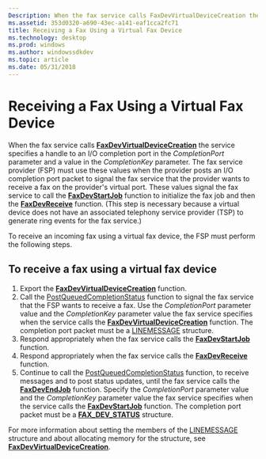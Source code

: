 ```yaml
---
Description: When the fax service calls FaxDevVirtualDeviceCreation the service specifies a handle to an I/O completion port in the CompletionPort parameter and a value in the CompletionKey parameter.
ms.assetid: 353d0320-a690-43ec-a141-eaf1cca2fc71
title: Receiving a Fax Using a Virtual Fax Device
ms.technology: desktop
ms.prod: windows
ms.author: windowssdkdev
ms.topic: article
ms.date: 05/31/2018
---
```


# Receiving a Fax Using a Virtual Fax Device

When the fax service calls [**FaxDevVirtualDeviceCreation**](-mfax-faxdevvirtualdevicecreation.md) the service specifies a handle to an I/O completion port in the *CompletionPort* parameter and a value in the *CompletionKey* parameter. The fax service provider (FSP) must use these values when the provider posts an I/O completion port packet to signal the fax service that the provider wants to receive a fax on the provider's virtual port. These values signal the fax service to call the [**FaxDevStartJob**](-mfax-faxdevstartjob.md) function to initialize the fax job and then the [**FaxDevReceive**](-mfax-faxdevreceive.md) function. (This step is necessary because a virtual device does not have an associated telephony service provider (TSP) to generate ring events for the fax service.)

To receive an incoming fax using a virtual fax device, the FSP must perform the following steps.

## To receive a fax using a virtual fax device

1.  Export the [**FaxDevVirtualDeviceCreation**](-mfax-faxdevvirtualdevicecreation.md) function.
2.  Call the [PostQueuedCompletionStatus](http://msdn.microsoft.com/library/en-us/fileio/base/postqueuedcompletionstatus.asp) function to signal the fax service that the FSP wants to receive a fax. Use the *CompletionPort* parameter value and the *CompletionKey* parameter value the fax service specifies when the service calls the [**FaxDevVirtualDeviceCreation**](-mfax-faxdevvirtualdevicecreation.md) function. The completion port packet must be a [LINEMESSAGE](http://msdn.microsoft.com/library/en-us/tapi/tapi2/linemessage_str.asp) structure.
3.  Respond appropriately when the fax service calls the [**FaxDevStartJob**](-mfax-faxdevstartjob.md) function.
4.  Respond appropriately when the fax service calls the [**FaxDevReceive**](-mfax-faxdevreceive.md) function.
5.  Continue to call the [PostQueuedCompletionStatus](http://msdn.microsoft.com/library/en-us/fileio/base/postqueuedcompletionstatus.asp) function, to receive messages and to post status updates, until the fax service calls the [**FaxDevEndJob**](-mfax-faxdevendjob.md) function. Specify the *CompletionPort* parameter value and the *CompletionKey* parameter value the fax service specifies when the service calls the [**FaxDevStartJob**](-mfax-faxdevstartjob.md) function. The completion port packet must be a [**FAX\_DEV\_STATUS**](-mfax-fax-dev-status-str.md) structure.

For more information about setting the members of the [LINEMESSAGE](http://msdn.microsoft.com/library/en-us/tapi/tapi2/linemessage_str.asp) structure and about allocating memory for the structure, see [**FaxDevVirtualDeviceCreation**](-mfax-faxdevvirtualdevicecreation.md).

 

 



